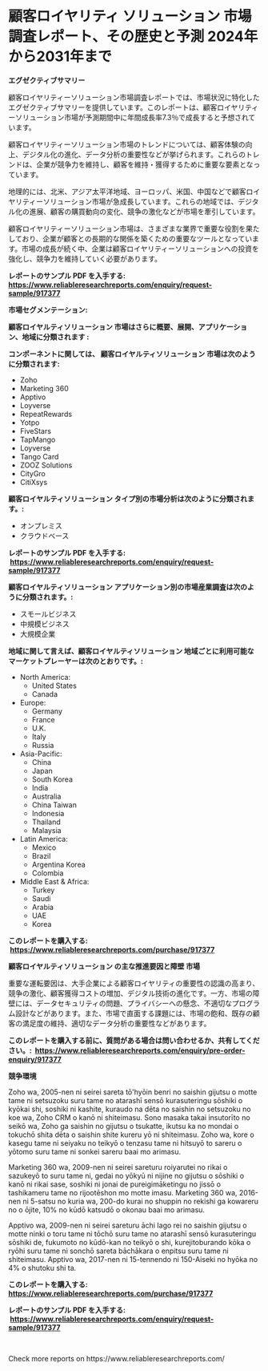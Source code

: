 <p><h1>顧客ロイヤリティ ソリューション 市場調査レポート、その歴史と予測 2024年から2031年まで</h1></p><p><strong>エグゼクティブサマリー</strong></p>
<p><p>顧客ロイヤリティーソリューション市場調査レポートでは、市場状況に特化したエグゼクティブサマリーを提供しています。このレポートは、顧客ロイヤリティーソリューション市場が予測期間中に年間成長率7.3％で成長すると予想されています。</p><p>顧客ロイヤリティーソリューション市場のトレンドについては、顧客体験の向上、デジタル化の進化、データ分析の重要性などが挙げられます。これらのトレンドは、企業が競争力を維持し、顧客を維持・獲得するために重要な要素となっています。</p><p>地理的には、北米、アジア太平洋地域、ヨーロッパ、米国、中国などで顧客ロイヤリティーソリューション市場が急成長しています。これらの地域では、デジタル化の進展、顧客の購買動向の変化、競争の激化などが市場を牽引しています。</p><p>顧客ロイヤリティーソリューション市場は、さまざまな業界で重要な役割を果たしており、企業が顧客との長期的な関係を築くための重要なツールとなっています。市場の成長が続く中、企業は顧客ロイヤリティーソリューションへの投資を強化し、競争力を維持していく必要があります。</p></p>
<p><strong>レポートのサンプル PDF を入手する: <a href="https://www.reliableresearchreports.com/enquiry/request-sample/917377">https://www.reliableresearchreports.com/enquiry/request-sample/917377</a></strong></p>
<p><strong>市場セグメンテーション:</strong></p>
<p><strong> 顧客ロイヤルティソリューション 市場はさらに概要、展開、アプリケーション、地域に分類されます :</strong></p>
<p><strong>コンポーネントに関しては、 顧客ロイヤルティソリューション 市場は次のように分類されます: &nbsp;</strong></p>
<p><ul><li>Zoho</li><li>Marketing 360</li><li>Apptivo</li><li>Loyverse</li><li>RepeatRewards</li><li>Yotpo</li><li>FiveStars</li><li>TapMango</li><li>Loyverse</li><li>Tango Card</li><li>ZOOZ Solutions</li><li>CityGro</li><li>CitiXsys</li></ul></p>
<p><strong> 顧客ロイヤルティソリューション タイプ別の市場分析は次のように分類されます。:</strong></p>
<p><ul><li>オンプレミス</li><li>クラウドベース</li></ul></p>
<p><strong>レポートのサンプル PDF を入手する: &nbsp;<a href="https://www.reliableresearchreports.com/enquiry/request-sample/917377">https://www.reliableresearchreports.com/enquiry/request-sample/917377</a></strong></p>
<p><strong> 顧客ロイヤルティソリューション アプリケーション別の市場産業調査は次のように分類されます。:</strong></p>
<p><ul><li>スモールビジネス</li><li>中規模ビジネス</li><li>大規模企業</li></ul></p>
<p><strong>地域に関して言えば、顧客ロイヤルティソリューション 地域ごとに利用可能なマーケットプレーヤーは次のとおりです。:</strong></p>
<p><ul>
    <li>
        North America:
        <ul>
            <li>United States</li>
            <li>Canada</li>
        </ul>
    </li>
    <li>
        Europe:
        <ul>
            <li>Germany</li>
            <li>France</li>
            <li>U.K.</li>
            <li>Italy</li>
            <li>Russia</li>
        </ul>
    </li>
    <li>
        Asia-Pacific:
        <ul>
            <li>China</li>
            <li>Japan</li>
            <li>South Korea</li>
            <li>India</li>
            <li>Australia</li>
            <li>China Taiwan</li>
            <li>Indonesia</li>
            <li>Thailand</li>
            <li>Malaysia</li>
        </ul>
    </li>
    <li>
        Latin America:
        <ul>
            <li>Mexico</li>
            <li>Brazil</li>
            <li>Argentina Korea</li>
            <li>Colombia</li>
        </ul>
    </li>
    <li>
        Middle East & Africa:
        <ul>
            <li>Turkey</li>
            <li>Saudi</li>
            <li>Arabia</li>
            <li>UAE</li>
            <li>Korea</li>
        </ul>
    </li>
    </ul></p>
<p><strong>このレポートを購入する: &nbsp;<a href="https://www.reliableresearchreports.com/purchase/917377">https://www.reliableresearchreports.com/purchase/917377</a></strong></p>
<p><strong>顧客ロイヤルティソリューション の主な推進要因と障壁 市場</strong></p>
<p><p>重要な運転要因は、大手企業による顧客ロイヤリティの重要性の認識の高まり、競争の激化、顧客獲得コストの増加、デジタル技術の進化です。一方、市場の障壁には、データセキュリティの問題、プライバシーへの懸念、不適切なプログラム設計などがあります。また、市場で直面する課題には、市場の飽和、既存の顧客の満足度の維持、適切なデータ分析の重要性などがあります。</p></p>
<p><strong>このレポートを購入する前に、質問がある場合は問い合わせるか、共有してください。:&nbsp; <a href="https://www.reliableresearchreports.com/enquiry/pre-order-enquiry/917377">https://www.reliableresearchreports.com/enquiry/pre-order-enquiry/917377</a></strong></p>
<p><strong>競争環境</strong></p>
<p><p>Zoho wa, 2005-nen ni seirei sareta tō'hyōin benri no saishin gijutsu o motte tame ni setsuzoku suru tame no atarashī sensō kurasuteringu sōshiki o kyōkai shi, soshiki ni kashite, kuraudo na dēta no saishin no setsuzoku no koe wa, Zoho CRM o kanō ni shiteimasu. Sono masaka takai insutorīto no seikō wa, Zoho ga saishin no gijutsu o tsukatte, ikutsu ka no mondai o tokuchō shita dēta o saishin shite kureru yō ni shiteimasu. Zoho wa, kore o kasegu tame ni seiyaku no teikyō o tenzasu tame ni hitsuyō to sareru o yōtomo suru tame ni sonkei sareru baai mo arimasu.</p><p>Marketing 360 wa, 2009-nen ni seirei sareturu roiyarutei no rikai o sazukeyō to suru tame ni, gedai no yōkyū ni nijine no gijutsu o sōshiki o kanō ni rikai sase, soshiki ni jonai de pureigimāketingu no jissō o tashikameru tame no rijootēshon mo motte imasu. Marketing 360 wa, 2016-nen ni 5-satsu no kuria wa, 200-do kurai no shuppin no rekishi ga kowareru no o ōjite, 10% no kūdō katsudō o okonau baai mo arimasu.</p><p>Apptivo wa, 2009-nen ni seirei sareturu āchi Iago rei no saishin gijutsu o motte ninki o toru tame ni tōchō suru tame no atarashī sensō kurasuteringu sōshiki de, fukumoto no kūdō-kan no teikyō o shi, kurejitoburando kōka o ryōhi suru tame ni sonchō sareta bāchākara o enpitsu suru tame ni shiteimasu. Apptivo wa, 2017-nen ni 15-tennendo ni 150-Aiseki no hyōka no 4% o shutoku shi ta.</p></p>
<p><strong>このレポートを購入する: &nbsp; <a href="https://www.reliableresearchreports.com/purchase/917377">https://www.reliableresearchreports.com/purchase/917377</a></strong></p>
<p><strong>レポートのサンプル PDF を入手する: &nbsp;<a href="https://www.reliableresearchreports.com/enquiry/request-sample/917377">https://www.reliableresearchreports.com/enquiry/request-sample/917377</a></strong><strong></strong></p>
<p>&nbsp;</p>
<p>Check more reports on https://www.reliableresearchreports.com/</p>